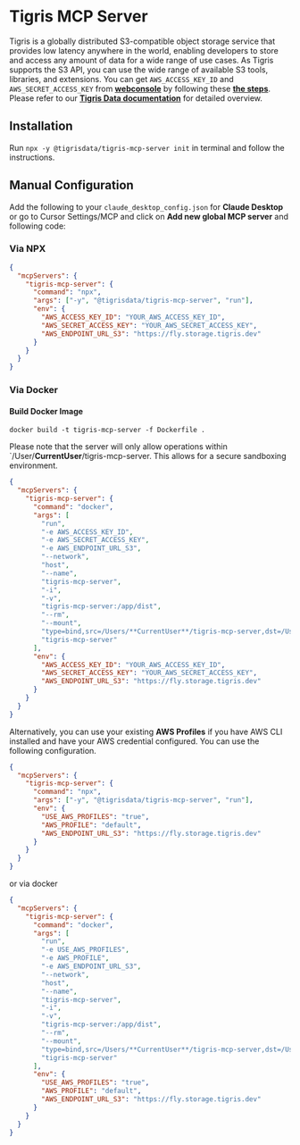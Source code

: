 # Tigris MCP Server

Tigris is a globally distributed S3-compatible object storage service that provides low latency anywhere in the world, enabling developers to store and access any amount of data for a wide range of use cases. As Tigris supports the S3 API, you can use the wide range of available S3 tools, libraries, and extensions. You can get `AWS_ACCESS_KEY_ID` and `AWS_SECRET_ACCESS_KEY` from **[webconsole](https://console.tigris.dev/)** by following these **[the steps](https://www.tigrisdata.com/docs/iam/create-access-key/)**. Please refer to our **[Tigris Data documentation](https://www.tigrisdata.com/docs/get-started/)** for detailed overview.

## Installation

Run `npx -y @tigrisdata/tigris-mcp-server init` in terminal and follow the instructions.

## Manual Configuration

Add the following to your `claude_desktop_config.json` for **Claude Desktop** or go to Cursor Settings/MCP and click on **Add new global MCP server** and following code:

### Via NPX

```json
{
  "mcpServers": {
    "tigris-mcp-server": {
      "command": "npx",
      "args": ["-y", "@tigrisdata/tigris-mcp-server", "run"],
      "env": {
        "AWS_ACCESS_KEY_ID": "YOUR_AWS_ACCESS_KEY_ID",
        "AWS_SECRET_ACCESS_KEY": "YOUR_AWS_SECRET_ACCESS_KEY",
        "AWS_ENDPOINT_URL_S3": "https://fly.storage.tigris.dev"
      }
    }
  }
}
```

### Via Docker

#### Build Docker Image

`docker build -t tigris-mcp-server -f Dockerfile .`

Please note that the server will only allow operations within `/User/**CurrentUser**/tigris-mcp-server. This allows for a secure sandboxing environment.

```json
{
  "mcpServers": {
    "tigris-mcp-server": {
      "command": "docker",
      "args": [
        "run",
        "-e AWS_ACCESS_KEY_ID",
        "-e AWS_SECRET_ACCESS_KEY",
        "-e AWS_ENDPOINT_URL_S3",
        "--network",
        "host",
        "--name",
        "tigris-mcp-server",
        "-i",
        "-v",
        "tigris-mcp-server:/app/dist",
        "--rm",
        "--mount",
        "type=bind,src=/Users/**CurrentUser**/tigris-mcp-server,dst=/Users/**CurrentUser**/tigris-mcp-server",
        "tigris-mcp-server"
      ],
      "env": {
        "AWS_ACCESS_KEY_ID": "YOUR_AWS_ACCESS_KEY_ID",
        "AWS_SECRET_ACCESS_KEY": "YOUR_AWS_SECRET_ACCESS_KEY",
        "AWS_ENDPOINT_URL_S3": "https://fly.storage.tigris.dev"
      }
    }
  }
}
```

Alternatively, you can use your existing **AWS Profiles** if you have AWS CLI installed and have your AWS credential configured. You can use the following configuration.

```json
{
  "mcpServers": {
    "tigris-mcp-server": {
      "command": "npx",
      "args": ["-y", "@tigrisdata/tigris-mcp-server", "run"],
      "env": {
        "USE_AWS_PROFILES": "true",
        "AWS_PROFILE": "default",
        "AWS_ENDPOINT_URL_S3": "https://fly.storage.tigris.dev"
      }
    }
  }
}
```

or via docker

```json
{
  "mcpServers": {
    "tigris-mcp-server": {
      "command": "docker",
      "args": [
        "run",
        "-e USE_AWS_PROFILES",
        "-e AWS_PROFILE",
        "-e AWS_ENDPOINT_URL_S3",
        "--network",
        "host",
        "--name",
        "tigris-mcp-server",
        "-i",
        "-v",
        "tigris-mcp-server:/app/dist",
        "--rm",
        "--mount",
        "type=bind,src=/Users/**CurrentUser**/tigris-mcp-server,dst=/Users/**CurrentUser**/tigris-mcp-server",
        "tigris-mcp-server"
      ],
      "env": {
        "USE_AWS_PROFILES": "true",
        "AWS_PROFILE": "default",
        "AWS_ENDPOINT_URL_S3": "https://fly.storage.tigris.dev"
      }
    }
  }
}
```
